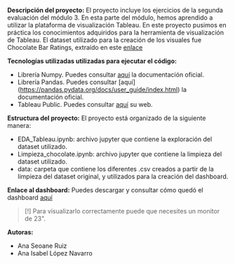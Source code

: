 **Descripción del proyecto:**
El proyecto incluye los ejercicios de la segunda evaluación del módulo 3. En esta parte del módulo, hemos aprendido a utilizar la plataforma de visualización Tableau.
En este proyecto pusimos en práctica los conocimientos adquiridos para la herramienta de visualización de Tableau. El dataset utilizado para la creación de los visuales fue Chocolate Bar Ratings, extraído en este [enlace](https://www.kaggle.com/datasets/evangower/chocolate-bar-ratings)

**Tecnologías utilizadas utilizadas para ejecutar el código:**
- Librería Numpy. Puedes consultar [aquí](https://numpy.org/doc/stable/user/) la documentación oficial.
- Librería Pandas. Puedes consultar [aquí] (https://pandas.pydata.org/docs/user_guide/index.html) la documentación oficial.
- Tableau Public. Puedes consultar [aquí](https://www.tableau.com/products/public) su web.

**Estructura del proyecto:**
El proyecto está organizado de la siguiente manera:

- EDA_Tableau.ipynb: archivo jupyter que contiene la exploración del dataset utilizado.
- Limpieza_chocolate.ipynb: archivo jupyter que contiene la limpieza del dataset utilizado.
- data: carpeta que contiene los diferentes .csv creados a partir de la limpieza del dataset original, y utilizados para la creación del dashboard.

**Enlace al dashboard:**
Puedes descargar y consultar cómo quedó el dashboard [aquí](https://public.tableau.com/app/profile/ana10426514/viz/Chocolatenegro/Rankingsegnmatices)

> [!] Para visualizarlo correctamente puede que necesites un monitor de 23".

**Autoras:**
- Ana Seoane Ruiz
- Ana Isabel López Navarro 
